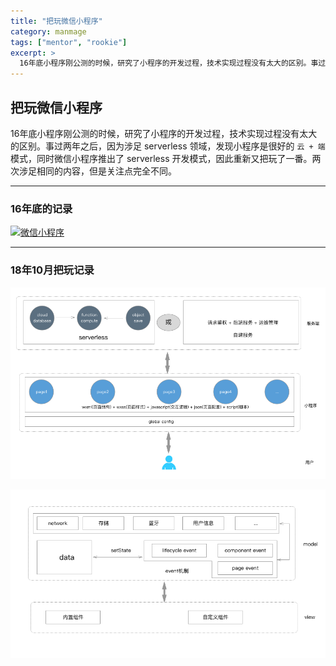 ```yaml
---
title: "把玩微信小程序"
category: manmage
tags: ["mentor", "rookie"]
excerpt: >
  16年底小程序刚公测的时候，研究了小程序的开发过程，技术实现过程没有太大的区别。事过两年之后，因为涉足 serverless 领域，发现小程序是很好的 `云 + 端` 模式，同时微信小程序推出了 serverless 开发模式，因此重新又把玩了一番。两次涉足相同的内容，但是关注点完全不同。
---
```


## 把玩微信小程序

16年底小程序刚公测的时候，研究了小程序的开发过程，技术实现过程没有太大的区别。事过两年之后，因为涉足 serverless 领域，发现小程序是很好的 `云 + 端` 模式，同时微信小程序推出了 serverless 开发模式，因此重新又把玩了一番。两次涉足相同的内容，但是关注点完全不同。

--- 

### 16年底的记录

<a href="../img/wx/wx-small.png" target="_blank">
	<img src="../img/wx/wx-small.png" alt="微信小程序" title="点击查看大图" />
</a>


--- 



### 18年10月把玩记录

![](../img/wx/summary.png)

![](../img/wx/mini-page.png)



